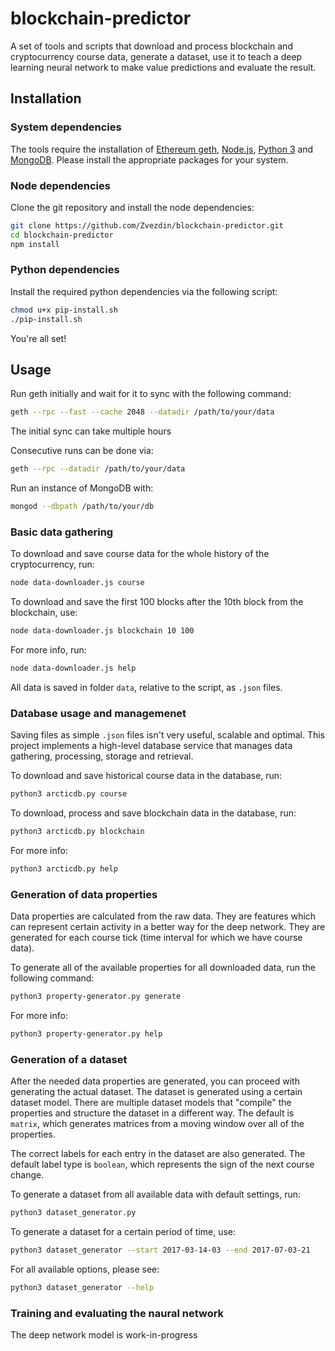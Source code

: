 # blockchain-predictor

A set of tools and scripts that download and process blockchain and cryptocurrency course data, generate a dataset, use it to teach a deep learning neural network to make value predictions and evaluate the result.

## Installation

### System dependencies
The tools require the installation of [Ethereum geth](https://github.com/ethereum/go-ethereum/wiki/geth), [Node.js](https://nodejs.org/en/download/), [Python 3](https://www.python.org/downloads/) and [MongoDB](https://www.mongodb.com/download-center). Please install the appropriate packages for your system.

### Node dependencies

Clone the git repository and install the node dependencies:
```bash
git clone https://github.com/Zvezdin/blockchain-predictor.git
cd blockchain-predictor
npm install
```

### Python dependencies

Install the required python dependencies via the following script:
```bash
chmod u+x pip-install.sh
./pip-install.sh
```

You're all set!

## Usage

Run geth initially and wait for it to sync with the following command:

```bash
geth --rpc --fast --cache 2048 --datadir /path/to/your/data
```
The initial sync can take multiple hours

Consecutive runs can be done via:
```bash
geth --rpc --datadir /path/to/your/data
```

Run an instance of MongoDB with:
```bash
mongod --dbpath /path/to/your/db
```

### Basic data gathering

To download and save course data for the whole history of the cryptocurrency, run:
```bash
node data-downloader.js course
```

To download and save the first 100 blocks after the 10th block from the blockchain, use:
```bash
node data-downloader.js blockchain 10 100
```

For more info, run:
```bash
node data-downloader.js help
```

All data is saved in folder ```data```, relative to the script, as ```.json``` files.

### Database usage and managemenet

Saving files as simple ```.json``` files isn't very useful, scalable and optimal. This project implements a high-level database service that manages data gathering, processing, storage and retrieval.

To download and save historical course data in the database, run:
```bash
python3 arcticdb.py course
```

To download, process and save blockchain data in the database, run:
```bash
python3 arcticdb.py blockchain
```

For more info:
```bash
python3 arcticdb.py help
```

### Generation of data properties

Data properties are calculated from the raw data. They are features which can represent certain activity in a better way for the deep network. They are generated for each course tick (time interval for which we have course data). 

To generate all of the available properties for all downloaded data, run the following command:
```bash
python3 property-generator.py generate
```

For more info:
```bash
python3 property-generator.py help
```

### Generation of a dataset

After the needed data properties are generated, you can proceed with generating the actual dataset. The dataset is generated using a certain dataset model. There are multiple dataset models that "compile" the properties and structure the dataset in a different way. The default is ```matrix```, which generates matrices from a moving window over all of the properties.

The correct labels for each entry in the dataset are also generated. The default label type is ```boolean```, which represents the sign of the next course change.

To generate a dataset from all available data with default settings, run:
```bash
python3 dataset_generator.py
```

To generate a dataset for a certain period of time, use:
```bash
python3 dataset_generator --start 2017-03-14-03 --end 2017-07-03-21
```

For all available options, please see:
```bash
python3 dataset_generator --help
```

### Training and evaluating the naural network

The deep network model is work-in-progress
